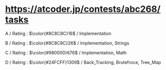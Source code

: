 # https://atcoder.jp/contests/abc268/tasks

A / Rating : $\color{#8C8C8C}16$ / Implementation

B / Rating : $\color{#8C8C8C}26$ / Implementation, Strings

C / Rating : $\color{#980000}676$ / Implementation, Math

D / Rating : $\color{#24FCFF}1309$ / Back_Tracking, Brutefroce, Tree_Map
